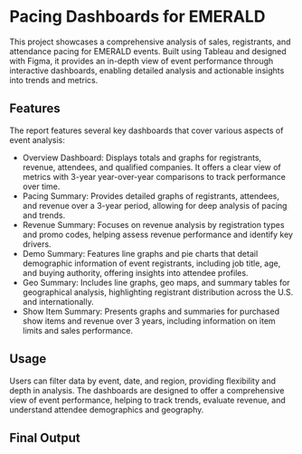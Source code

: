 # Pacing Dashboards for EMERALD
This project showcases a comprehensive analysis of sales, registrants, and attendance pacing for EMERALD events. Built using Tableau and designed with Figma, it provides an in-depth view of event performance through interactive dashboards, enabling detailed analysis and actionable insights into trends and metrics.
## Features
The report features several key dashboards that cover various aspects of event analysis:
* Overview Dashboard: Displays totals and graphs for registrants, revenue, attendees, and qualified companies. It offers a clear view of metrics with 3-year year-over-year comparisons to track performance over time.
* Pacing Summary: Provides detailed graphs of registrants, attendees, and revenue over a 3-year period, allowing for deep analysis of pacing and trends.
* Revenue Summary: Focuses on revenue analysis by registration types and promo codes, helping assess revenue performance and identify key drivers.
* Demo Summary: Features line graphs and pie charts that detail demographic information of event registrants, including job title, age, and buying authority, offering insights into attendee profiles.
* Geo Summary: Includes line graphs, geo maps, and summary tables for geographical analysis, highlighting registrant distribution across the U.S. and internationally.
* Show Item Summary: Presents graphs and summaries for purchased show items and revenue over 3 years, including information on item limits and sales performance.
## Usage
Users can filter data by event, date, and region, providing flexibility and depth in analysis. The dashboards are designed to offer a comprehensive view of event performance, helping to track trends, evaluate revenue, and understand attendee demographics and geography.
## Final Output
